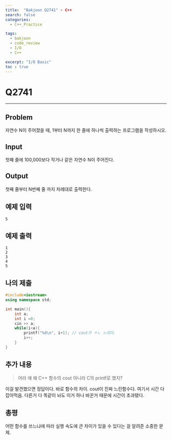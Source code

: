 ```yaml
---
title:  "Bakjoon Q2741" - C++
search: false
categories: 
  - C++_Practice

tags:
  - bakjoon
  - code_review
  - I/O
  - C++

excerpt: "I/O Basic"
toc : true
---
```


# __Q2741__
___

## Problem
자연수 N이 주어졌을 때, 1부터 N까지 한 줄에 하나씩 출력하는 프로그램을 작성하시오.

## Input
첫째 줄에 100,000보다 작거나 같은 자연수 N이 주어진다.

## Output
첫째 줄부터 N번째 줄 까지 차례대로 출력한다.

## 예제 입력
```
5
```

## 예제 출력
```
1
2
3
4
5
```
## 나의 제출
```cpp
#include<iostream>
using namespace std;

int main(){
    int a;
    int i =0;
    cin >> a;
    while(i<a){
        printf("%d\n", i+1); // cout가 ㅈㄴ 느리다.
        i++;
    }
}
```

## 추가 내용
> 어라 얘 왜 C++ 함수의 cout 아니라 C의 printf로 했지? 

이걸 발견했으면 정답이다. 바로 함수의 차이. cout이 진짜 느린함수다. 여기서 시간 다 잡아먹음. 다른거 다 똑같이 놔도 이거 하나 바꾼거 때문에 시간이 초과됐다.

## 총평
어떤 함수를 쓰느냐에 따라 실행 속도에 큰 차이가 있을 수 있다는 걸 알려준 소중한 문제.

